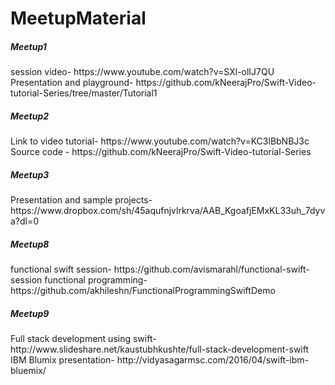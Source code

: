 # MeetupMaterial
<H5>Meetup1 </H5>
session video- https://www.youtube.com/watch?v=SXl-olIJ7QU
Presentation and playground- https://github.com/kNeerajPro/Swift-Video-tutorial-Series/tree/master/Tutorial1

<H5>Meetup2 </H5>
Link to video tutorial- https://www.youtube.com/watch?v=KC3lBbNBJ3c
Source code - https://github.com/kNeerajPro/Swift-Video-tutorial-Series

<H5>Meetup3 </H5>
Presentation and sample projects- https://www.dropbox.com/sh/45aqufnjvlrkrva/AAB_KgoafjEMxKL33uh_7dyva?dl=0

<H5>Meetup8 </H5>
functional swift session- https://github.com/avismarahl/functional-swift-session  
functional programming- https://github.com/akhileshn/FunctionalProgrammingSwiftDemo  

<H5>Meetup9 </H5>
Full stack development using swift- http://www.slideshare.net/kaustubhkushte/full-stack-development-swift
IBM Blumix presentation- http://vidyasagarmsc.com/2016/04/swift-ibm-bluemix/

